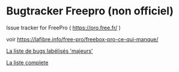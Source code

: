 # Bugtracker Freepro (non officiel)
Issue tracker for FreePro ( https://pro.free.fr/ )

voir https://lafibre.info/free-pro/freebox-pro-ce-qui-manque/

[La liste de bugs labélisés 'majeurs'](https://github.com/LaFibre-info/Freepro/issues?q=is%3Aopen+is%3Aissue+label%3AMajeur)

[La liste complete](../../issues)



